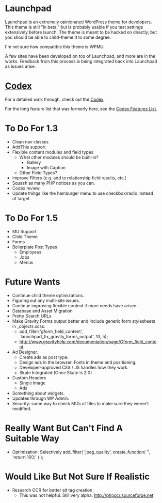 Launchpad
=========

Launchpad is an extremely opinionated WordPress theme for developers.  This theme is still "in beta," but is probably usable if you test settings extensively before launch.  The theme is meant to be hacked on directly, but you should be able to child-theme it to some degree.  

I'm not sure how compatible this theme is WPMU.

A few sites have been developed on top of Launchpad, and more are in the works.  Feedback from this process is being integrated back into Launchpad as issues arise.

[Codex](_codex/index.md)
========================

For a detailed walk through, check out the [Codex](_codex/index.md).

For the long feature list that was formerly here, see the [Codex Features List](_codex/features.md).

To Do For 1.3
=============

* Clean nav classes
* AddThis support
* Flexible content modules and field types.
  * What other modules should be built-in?
    * Gallery
    * Image with Caption
  * Other Field Types?
* Improve Filters (e.g. add to relationship field results, etc.)
* Squash as many PHP notices as you can.
* Codex review.
* Update things like the hamburger menu to use checkbox/radio instead of target.

To Do For 1.5
=============
* MU Support
* Child Theme
* Forms
* Boilerplate Post Types
  * Employees
  * Jobs
  * Menus

Future Wants
============

* Continue child theme optimizations.
* Figuring out any multi-site issues.
* Continue improving flexible content if more needs have arisen.
* Database and Asset Migration
* Pretty Search URLs
* Make Gravity Forms output better and include generic form stylesheets in _objects.scss.
  * add_filter('gform_field_content', 'launchpad_fix_gravity_forms_output', 10, 5);
  * http://www.gravityhelp.com/documentation/page/Gform_field_content
* Ad Designer.
  * Create ads as post type.
  * Design ads in the browser.  Fonts in theme and positioning.
  * Developer-approved CSS / JS handles how they work.
  * Skate Integrated (Once Skate is 2.0)
* Custom Headers
  * Single Image
  * Ads
* Something about widgets.
* Updates through WP Admin.
* Security: some way to check MD5 of files to make sure they weren't modified.

Really Want But Can't Find A Suitable Way
=========================================

* Optimization: Selectively add_filter( 'jpeg_quality', create_function( '', 'return 100;' ) );

Would Like But Not Sure If Realistic
====================================

* Research OCR for better alt tag creation.
	* This was not helpful. Still very alpha. http://phpocr.sourceforge.net
